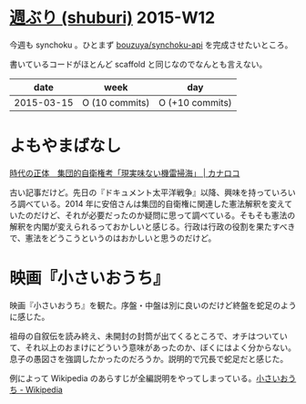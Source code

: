 # [週ぶり (shuburi)][shuburi] 2015-W12

今週も synchoku 。ひとまず [bouzuya/synchoku-api][] を完成させたいところ。

書いているコードがほとんど scaffold と同じなのでなんとも言えない。

date       | week            | day
-----------|-----------------|-----------------
2015-03-15 | O (10 commits)  | O (+10 commits)

# よもやまばなし

[時代の正体　集団的自衛権考「現実味ない機雷掃海」 | カナロコ](http://www.kanaloco.jp/article/74598/cms_id/91431)

古い記事だけど。先日の『ドキュメント太平洋戦争』以降、興味を持っていろいろ調べている。2014 年に安倍さんは集団的自衛権に関連した憲法解釈を変えていたのだけど、それが必要だったのか疑問に思って調べている。そもそも憲法の解釈を内閣が変えられるっておかしいと感じる。行政は行政の役割を果たすべきで、憲法をどうこうというのはおかしいと思うのだけど。

# 映画『小さいおうち』

映画『小さいおうち』を観た。序盤・中盤は別に良いのだけど終盤を蛇足のように感じた。

祖母の自叙伝を読み終え、未開封の封筒が出てくるところで、オチはついていて、それ以上のおまけにどういう意味があったのか、ぼくにはよく分からない。息子の愚図さを強調したかったのだろうか。説明的で冗長で蛇足だと感じた。

例によって Wikipedia のあらすじが全編説明をやってしまっている。[小さいおうち - Wikipedia](http://ja.wikipedia.org/wiki/%E5%B0%8F%E3%81%95%E3%81%84%E3%81%8A%E3%81%86%E3%81%A1)

[shuburi]: http://shuburi.org
[bouzuya/synchoku-api]: https://github.com/bouzuya/synchoku-api
